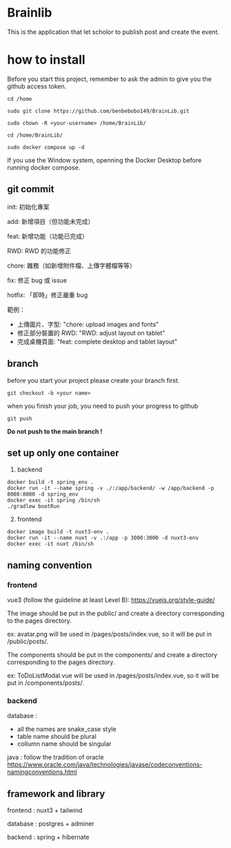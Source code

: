 # Brainlib 
This is the application that let scholor to publish post and create the event.

# how to install

Before you start this project, remember to ask the admin to give you the github access token. 

```
cd /home

sudo git clone https://github.com/benbebobo149/BrainLib.git

sudo chown -R <your-username> /home/BrainLib/ 

cd /home/BrainLib/ 

sudo docker compose up -d

```
If you use the Window system, openning the Docker Desktop before running docker compose.

## git commit

init: 初始化專案

add: 新增項目（但功能未完成）

feat: 新增功能（功能已完成）

RWD: RWD 的功能修正

chore: 雜務（如新增附件檔、上傳字體檔等等）

fix: 修正 bug 或 issue


hotfix: 「即時」修正嚴重 bug

範例：

- 上傳圖片、字型: "chore: upload images and fonts"
- 修正部分裝置的 RWD: "RWD: adjust layout on tablet"
- 完成桌機頁面: "feat: complete desktop and tablet layout"

## branch

before you start your project please create your branch first.

```
git checkout -b <your name>
```

when you finish your job, you need to push your progress to github 

```
git push
```

**Do not push to the main branch !**

## set up only one container

1. backend
```
docker build -t spring_env .
docker run -it --name spring -v ./:/app/backend/ -w /app/backend -p 8080:8080 -d spring_env
docker exec -it spring /bin/sh
./gradlew bootRun
```

2. frontend
```
docker image build -t nuxt3-env .
docker run -it --name nuxt -v .:/app -p 3000:3000 -d nuxt3-env
docker exec -it nuxt /bin/sh
```

## naming convention

### frontend 

vue3 (follow the guideline at least Level B): https://vuejs.org/style-guide/

The image should be put in the public/ and create a directory corresponding to the pages directory.

ex: avatar.png will be used in /pages/posts/index.vue, so it will be put in /public/posts/.

The components should be put in the components/ and create a directory corresponding to the pages directory.

ex: ToDoListModal.vue will be used in /pages/posts/index.vue, so it will be put in /components/posts/.

### backend 

database : 
- all the names are snake_case style 
- table name should be plural
- collumn name should be singular

java : follow the tradition of oracle https://www.oracle.com/java/technologies/javase/codeconventions-namingconventions.html

## framework and library 
frontend : nuxt3 + tailwind

database : postgres + adminer

backend : spring + hibernate 